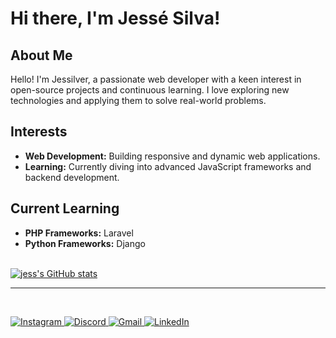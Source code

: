 <!DOCTYPE html>
<html lang="en">
<head>
<meta charset="UTF-8">
<meta name="viewport" content="width=device-width, initial-scale=1.0">
<link href="https://fonts.googleapis.com/css2?family=Poppins:wght@400;700&display=swap" rel="stylesheet">

<link rel="stylesheet" href="https://github.com/jessilver/jessilver/blob/main/styles.css">

</head>
<body>
<h1>Hi there, I'm Jessé Silva!</h1>
    <!-- # Hi there, I'm Jessé Silva! 👋 -->

<h2>About Me</h2>
<p>Hello! I'm <span>Jessilver</span>, a passionate web developer with a keen interest in open-source projects and continuous learning. I love exploring new technologies and applying them to solve real-world problems.</p>

<h2>Interests</h2>
<ul>
    <li><strong>Web Development:</strong> Building responsive and dynamic web applications.</li>
    <li><strong>Learning:</strong> Currently diving into advanced JavaScript frameworks and backend development.</li>
</ul>

<h2>Current Learning</h2>
<ul>
    <li><strong>PHP Frameworks:</strong> Laravel</li>
    <li><strong>Python Frameworks:</strong> Django</li>
</ul>

<br>

<div class="center">
    <a href="https://github.com/anuraghazra/github-readme-stats">
        <img src="https://github-readme-stats.vercel.app/api?username=jessilver&show_icons=true&theme=dracula" alt="jess's GitHub stats">
    </a>
</div>

<hr><br>

<p class="center social-links">
    <a href="https://instagram.com/jes.silv4" target="_blank">
        <img src="https://img.shields.io/badge/-Instagram-%23E4405F?style=for-the-badge&logo=instagram&logoColor=white" alt="Instagram">
    </a>
    <a href="#" target="_blank">
        <img src="https://img.shields.io/badge/Discord-7289DA?style=for-the-badge&logo=discord&logoColor=white" alt="Discord">
    </a>
    <a href="mailto:jesse1eliseu@gmail.com" target="_blank">
        <img src="https://img.shields.io/badge/-Gmail-%23333?style=for-the-badge&logo=gmail&logoColor=white" alt="Gmail">
    </a>
    <a href="https://www.linkedin.com/in/jess%C3%A9-eliseu-nunes-da-silva-68283127b/" target="_blank">
        <img src="https://img.shields.io/badge/-LinkedIn-%230077B5?style=for-the-badge&logo=linkedin&logoColor=white" alt="LinkedIn">
    </a>
</p>
</body>
</html>